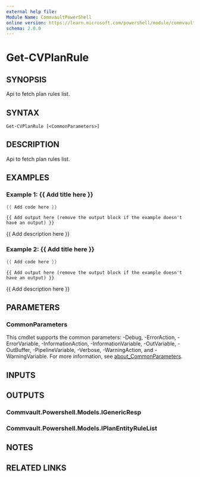 ```yaml
---
external help file:
Module Name: CommvaultPowerShell
online version: https://learn.microsoft.com/powershell/module/commvaultpowershell/get-cvplanrule
schema: 2.0.0
---
```


# Get-CVPlanRule

## SYNOPSIS
Api to fetch plan rules list.

## SYNTAX

```
Get-CVPlanRule [<CommonParameters>]
```

## DESCRIPTION
Api to fetch plan rules list.

## EXAMPLES

### Example 1: {{ Add title here }}
```powershell
{{ Add code here }}
```

```output
{{ Add output here (remove the output block if the example doesn't have an output) }}
```

{{ Add description here }}

### Example 2: {{ Add title here }}
```powershell
{{ Add code here }}
```

```output
{{ Add output here (remove the output block if the example doesn't have an output) }}
```

{{ Add description here }}

## PARAMETERS

### CommonParameters
This cmdlet supports the common parameters: -Debug, -ErrorAction, -ErrorVariable, -InformationAction, -InformationVariable, -OutVariable, -OutBuffer, -PipelineVariable, -Verbose, -WarningAction, and -WarningVariable. For more information, see [about_CommonParameters](http://go.microsoft.com/fwlink/?LinkID=113216).

## INPUTS

## OUTPUTS

### Commvault.Powershell.Models.IGenericResp

### Commvault.Powershell.Models.IPlanEntityRuleList

## NOTES

## RELATED LINKS

